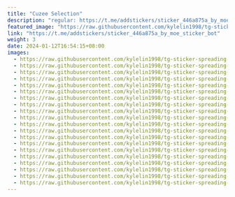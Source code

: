 ```yaml
---
title: "Cuzee Selection"
description: "regular: https://t.me/addstickers/sticker_446a875a_by_moe_sticker_bot"
featured_image: "https://raw.githubusercontent.com/kylelin1998/tg-sticker-spreading-worldwide-images/main/img/bb959de6-01f2-4686-a1e9-5ea8c6ea96b0.jpg"
link: "https://t.me/addstickers/sticker_446a875a_by_moe_sticker_bot"
weight: 3
date: 2024-01-12T16:54:15+08:00
images:
  - https://raw.githubusercontent.com/kylelin1998/tg-sticker-spreading-worldwide-images/main/img/bb959de6-01f2-4686-a1e9-5ea8c6ea96b0.jpg
  - https://raw.githubusercontent.com/kylelin1998/tg-sticker-spreading-worldwide-images/main/img/69236883-755e-450a-8e22-1182dea64505.jpg
  - https://raw.githubusercontent.com/kylelin1998/tg-sticker-spreading-worldwide-images/main/img/6e2ff1b0-392a-4d4f-98f4-9c5c911da14d.jpg
  - https://raw.githubusercontent.com/kylelin1998/tg-sticker-spreading-worldwide-images/main/img/5298b9b9-1ef6-490a-b784-dc3a222a1f87.jpg
  - https://raw.githubusercontent.com/kylelin1998/tg-sticker-spreading-worldwide-images/main/img/6a4984c2-33c5-4b68-b7d7-d8ba655ae624.jpg
  - https://raw.githubusercontent.com/kylelin1998/tg-sticker-spreading-worldwide-images/main/img/ff2f2be8-42b5-4a20-a0ee-f0b350e168de.jpg
  - https://raw.githubusercontent.com/kylelin1998/tg-sticker-spreading-worldwide-images/main/img/8f36602d-7bcc-483c-abd3-7ed20a991848.jpg
  - https://raw.githubusercontent.com/kylelin1998/tg-sticker-spreading-worldwide-images/main/img/939ffafa-2001-462e-9532-8ba0b249f162.jpg
  - https://raw.githubusercontent.com/kylelin1998/tg-sticker-spreading-worldwide-images/main/img/72fee19b-e9f0-4d29-a4a7-1164ddcff516.jpg
  - https://raw.githubusercontent.com/kylelin1998/tg-sticker-spreading-worldwide-images/main/img/bc18dcab-1da4-43bc-bfb6-69e90da36bf6.jpg
  - https://raw.githubusercontent.com/kylelin1998/tg-sticker-spreading-worldwide-images/main/img/bf393edd-3a22-4ea2-818a-e974dea291e3.jpg
  - https://raw.githubusercontent.com/kylelin1998/tg-sticker-spreading-worldwide-images/main/img/e4207299-a60c-48df-bd86-3dc96222163c.jpg
  - https://raw.githubusercontent.com/kylelin1998/tg-sticker-spreading-worldwide-images/main/img/24d7b71c-b5f3-4289-8c82-d59507bcdeff.jpg
  - https://raw.githubusercontent.com/kylelin1998/tg-sticker-spreading-worldwide-images/main/img/c46f8377-e190-48d4-838f-e907707a2f61.jpg
  - https://raw.githubusercontent.com/kylelin1998/tg-sticker-spreading-worldwide-images/main/img/894332de-ce2f-4447-abac-766005c5295d.jpg
  - https://raw.githubusercontent.com/kylelin1998/tg-sticker-spreading-worldwide-images/main/img/5abbe88e-d08f-4c61-9c77-d89fbf4ad30d.jpg
  - https://raw.githubusercontent.com/kylelin1998/tg-sticker-spreading-worldwide-images/main/img/104deb82-2328-4da4-ae0c-b60b40c34969.jpg
  - https://raw.githubusercontent.com/kylelin1998/tg-sticker-spreading-worldwide-images/main/img/0cd8ea6e-3d6b-42ba-8873-0e1db291afe8.jpg
  - https://raw.githubusercontent.com/kylelin1998/tg-sticker-spreading-worldwide-images/main/img/a709575d-cdf3-4566-a02b-e27eba8561a5.jpg
  - https://raw.githubusercontent.com/kylelin1998/tg-sticker-spreading-worldwide-images/main/img/97b4f8ff-4fcf-4df7-90c8-ad6129e69848.jpg
---
```

